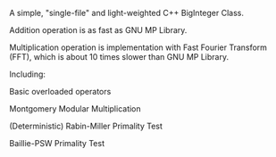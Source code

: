 A simple, "single-file" and light-weighted C++ BigInteger Class.

Addition operation is as fast as GNU MP Library. 

Multiplication operation is implementation with Fast Fourier Transform (FFT), which is about 10 times slower than GNU MP Library.

Including:

Basic overloaded operators

Montgomery Modular Multiplication

(Deterministic) Rabin-Miller Primality Test

Baillie-PSW Primality Test
